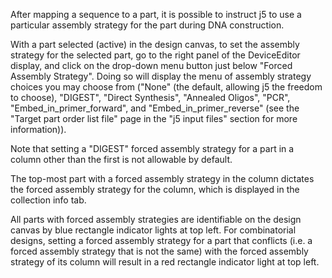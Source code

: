 After mapping a sequence to a part, it is possible to instruct j5 to use a particular assembly strategy for the part during DNA construction.

With a part selected (active) in the design canvas, to set the assembly strategy for the selected part, go to the right panel of the DeviceEditor display, and click on the drop-down menu button just below "Forced Assembly Strategy". Doing so will display the menu of assembly strategy choices you may choose from ("None" (the default, allowing j5 the freedom to choose), "DIGEST", "Direct Synthesis", "Annealed Oligos", "PCR", "Embed_in_primer_forward", and "Embed_in_primer_reverse" (see the "Target part order list file" page in the "j5 input files" section for more information)).

Note that setting a "DIGEST" forced assembly strategy for a part in a column other than the first is not allowable by default.

The top-most part with a forced assembly strategy in the column dictates the forced assembly strategy for the column, which is displayed in the collection info tab.

All parts with forced assembly strategies are identifiable on the design canvas by blue rectangle indicator lights at top left. For combinatorial designs, setting a forced assembly strategy for a part that conflicts (i.e. a forced assembly strategy that is not the same) with the forced assembly strategy of its column will result in a red rectangle indicator light at top left.
